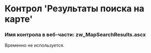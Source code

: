 ﻿---
description: 2.4.9.1
---
# Контрол 'Результаты поиска на карте'
### Имя контрола в веб-части: zw_MapSearchResults.ascx
Временно не используется.
